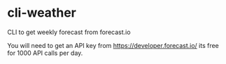 # cli-weather
CLI to get weekly forecast from forecast.io

You will need to get an API key from https://developer.forecast.io/
its free for 1000 API calls per day.
